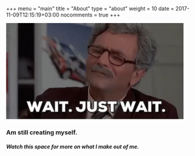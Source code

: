 +++
menu = "main"
title = "About"
type = "about"
weight = 10
date = 2017-11-09T12:15:19+03:00
nocomments = true
+++

![Wait, Just Wait](https://raw.githubusercontent.com/jmkitavi/gui/master/static/finding-me.gif)

### Am still creating myself.

##### Watch this space for more on what I make out of me.